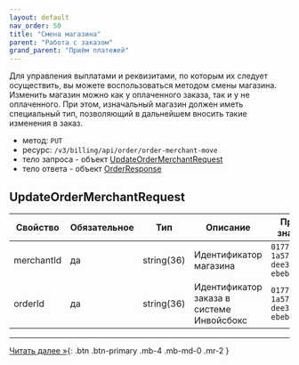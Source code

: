 ```yaml
---
layout: default
nav_order: 50
title: "Смена магазина"
parent: "Работа с заказом"
grand_parent: "Приём платежей"
---
```


Для управления выплатами и реквизитами, по которым их следует осуществить,
вы можете воспользоваться методом смены магазина. Изменить магазин можно как
у оплаченного заказа, так и у не оплаченного. При этом, изначальный магазин
должен иметь специальный тип, позволяющий в дальнейшем вносить такие изменения
в заказ.

- метод: `PUT`
- ресурс: `/v3/billing/api/order/order-merchant-move`
- тело запроса - объект [UpdateOrderMerchantRequest](#updateorderrequest)
- тело ответа - объект [OrderResponse](/docs/merchant/order/create/#orderresponse)


## UpdateOrderMerchantRequest

| Свойство       | Обязательное | Тип             | Описание                                  | Пример значения                        |
|----------------|--------------|-----------------|-------------------------------------------|----------------------------------------|
| merchantId     | да           | string(36)      | Идентификатор магазина                    | `01771534-1a57-f184-dee3-ebeb91dded76` |
| orderId        | да           | string(36)      | Идентификатор заказа в системе Инвойсбокс | `01771534-1a57-f184-dee3-ebeb91dded75` |

---

[Читать далее &raquo;](/docs/merchant/order/metadata){: .btn .btn-primary .mb-4 .mb-md-0 .mr-2 }
